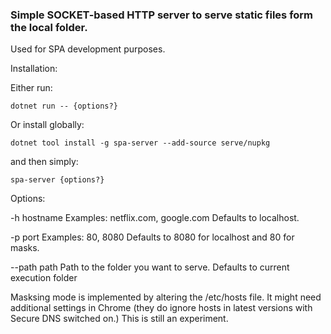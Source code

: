 ### Simple SOCKET-based HTTP server to serve static files form the local folder.
Used for SPA development purposes.

Installation:

Either run:

`dotnet run -- {options?}`

Or install globally:

`dotnet tool install -g spa-server --add-source serve/nupkg`

and then simply:

`spa-server {options?}`

Options:

-h hostname
Examples: netflix.com, google.com
Defaults to localhost.

-p port
Examples: 80, 8080
Defaults to 8080 for localhost and 80 for masks.

--path path
Path to the folder you want to serve.
Defaults to current execution folder

Masksing mode is implemented by altering the /etc/hosts file.
It might need additional settings in Chrome (they do ignore hosts in latest versions with Secure DNS switched on.)
This is still an experiment.
